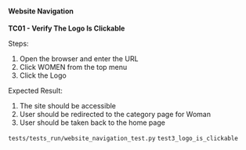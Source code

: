 #### Website Navigation

**TC01 - Verify The Logo Is Clickable**

Steps:

1. Open the browser and enter the URL
2. Click WOMEN from the top menu
3. Click the Logo

Expected Result:

1. The site should be accessible
2. User should be redirected to the category page for Woman
3. User should be taken back to the home page

`tests/tests_run/website_navigation_test.py`
`test3_logo_is_clickable`